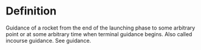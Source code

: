 # Definition

Guidance of a rocket from the end of the launching phase to some
arbitrary point or at some arbitrary time when terminal guidance begins.
Also called incourse guidance. See guidance.
